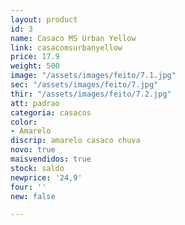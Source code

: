 ```yaml
---
layout: product
id: 3
name: Casaco MS Urban Yellow
link: casacomsurbanyellow
price: 17.9
weight: 500
image: "/assets/images/feito/7.1.jpg"
sec: "/assets/images/feito/7.jpg"
thir: "/assets/images/feito/7.2.jpg"
att: padrao
categoria: casacos
color:
- Amarelo
discrip: amarelo casaco chuva
novo: true
maisvendidos: true
stock: saldo
newprice: '24,9'
four: ''
new: false

---
```

